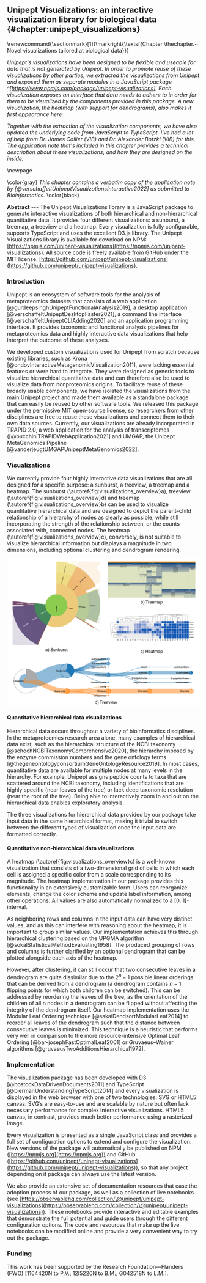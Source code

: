 ## Unipept Visualizations: an interactive visualization library for biological data {#chapter:unipept_visualizations}
\renewcommand{\sectionmark}[1]{\markright{\textsf{Chapter \thechapter.~ Novel visualizations tailored at biological data}}}

*Unipept's visualizations have been designed to be flexible and useable for data that is not generated by Unipept.
In order to promote reuse of these visualizations by other parties, we extracted the visualizations from Unipept and exposed them as separate modules in a JavaScript package ^[https://www.npmjs.com/package/unipept-visualizations].
Each visualization exposes an interface that data needs to adhere to in order for them to be visualized by the components provided in this package.
A new visualization, the heatmap (with support for dendrograms), also makes it first appearance here.*

*Together with the extraction of the visualization components, we have also updated the underlying code from JavaScript to TypeScript.
I've had a lot of help from Dr. James Collier (VIB) and Dr. Alexander Botzki (VIB) for this.
The application note that's included in this chapter provides a technical description about these visualizations, and how they are designed on the inside.*

\newpage

\color{gray}
*This chapter contains a verbatim copy of the application note by [@verschaffeltUnipeptVisualizationsInteractive2022] as submitted to Bioinformatics.*
\color{black}

**Abstract** ---
The Unipept Visualizations library is a JavaScript package to generate interactive visualizations of both hierarchical and non-hierarchical quantitative data.
It provides four different visualizations: a sunburst, a treemap, a treeview and a heatmap.
Every visualization is fully configurable, supports TypeScript and uses the excellent D3.js library.
The Unipept Visualizations library is available for download on NPM: [https://npmjs.com/unipept-visualizations](https://npmjs.com/unipept-visualizations).
All source code is freely available from GitHub under the MIT license: [https://github.com/unipept/unipept-visualizations](https://github.com/unipept/unipept-visualizations).

### Introduction
Unipept is an ecosystem of software tools for the analysis of metaproteomics datasets that consists of a web application [@gurdeepsinghUnipeptFunctionalAnalysis2019], a desktop application [@verschaffeltUnipeptDesktopFaster2021], a command line interface [@verschaffeltUnipeptCLIAdding2020] and an application programming interface.
It provides taxonomic and functional analysis pipelines for metaproteomics data and highly interactive data visualizations that help interpret the outcome of these analyses.

We developed custom visualizations used for Unipept from scratch because existing libraries, such as Krona [@ondovInteractiveMetagenomicVisualization2011], were lacking essential features or were hard to integrate.
They were designed as generic tools to visualize hierarchical quantitative data and can therefore also be used to visualize data from nonproteomics origins.
To facilitate reuse of these broadly usable components, we have isolated the visualizations from the main Unipept project and made them available as a standalone package that can easily be reused by other software tools.
We released this package under the permissive MIT open-source license, so researchers from other disciplines are free to reuse these visualizations and connect them to their own data sources.
Currently, our visualizations are already incorporated in TRAPID 2.0, a web application for the analysis of transcriptomes ([@bucchiniTRAPIDWebApplication2021] and UMGAP, the Unipept MetaGenomics Pipeline [@vanderjeugtUMGAPUnipeptMetaGenomics2022].

### Visualizations
We currently provide four highly interactive data visualizations that are all designed for a specific purpose: a sunburst, a treeview, a treemap and a heatmap.
The sunburst (\autoref{fig:visualizations_overview}a), treeview (\autoref{fig:visualizations_overview}d) and treemap (\autoref{fig:visualizations_overview}b) can be used to visualize quantitative hierarchical data and are designed to depict the parent–child relationship of a hierarchy of nodes as clearly as possible, while still incorporating the strength of the relationship between, or the counts associated with, connected nodes.
The heatmap (\autoref{fig:visualizations_overview}c), conversely, is not suitable to visualize hierarchical information but displays a magnitude in two dimensions, including optional clustering and dendrogram rendering.

![Overview of the visualizations currently provided by the Unipept Visualizations library. All examples were generated with default configuration settings, except for the heatmap for which the setting ‘dendrogramEnabled’ was set to ‘true’.\label{fig:visualizations_overview}](resources/figures/chapter5_visualizations_overview.png)

#### Quantitative hierarchical data visualizations
Hierarchical data occurs throughout a variety of bioinformatics disciplines.
In the metaproteomics research area alone, many examples of hierarchical data exist, such as the hierarchical structure of the NCBI taxonomy [@schochNCBITaxonomyComprehensive2020], the hierarchy imposed by the enzyme commission numbers and the gene ontology terms [@thegeneontologyconsortiumGeneOntologyResource2019].
In most cases, quantitative data are available for multiple nodes at many levels in the hierarchy.
For example, Unipept assigns peptide counts to taxa that are scattered around the NCBI taxonomy, including identifications that are highly specific (near leaves of the tree) or lack deep taxonomic resolution (near the root of the tree).
Being able to interactively zoom in and out on the hierarchical data enables exploratory analysis.

The three visualizations for hierarchical data provided by our package take input data in the same hierarchical format, making it trivial to switch between the different types of visualization once the input data are formatted correctly.

#### Quantitative non-hierarchical data visualizations
A heatmap (\autoref{fig:visualizations_overview}c) is a well-known visualization that consists of a two-dimensional grid of cells in which each cell is assigned a specific color from a scale corresponding to its magnitude.
The heatmap implementation in our package provides this functionality in an extensively customizable form.
Users can reorganize elements, change the color scheme and update label information, among other operations.
All values are also automatically normalized to a \[0, 1\]-interval.

As neighboring rows and columns in the input data can have very distinct values, and as this can interfere with reasoning about the heatmap, it is important to group similar values.
Our implementation achieves this through hierarchical clustering based on the UPGMA algorithm [@sokalStatisticalMethodEvaluating1958].
The produced grouping of rows and columns is further clarified by an optional dendrogram that can be plotted alongside each axis of the heatmap.

However, after clustering, it can still occur that two consecutive leaves in a dendrogram are quite dissimilar due to the $2^n−1$ possible linear orderings that can be derived from a dendrogram (a dendrogram contains $n - 1$ flipping points for which both children can be switched).
This can be addressed by reordering the leaves of the tree, as the orientation of the children of all n nodes in a dendrogram can be flipped without affecting the integrity of the dendrogram itself.
Our heatmap implementation uses the Modular Leaf Ordering technique [@sakaiDendsortModularLeaf2014] to reorder all leaves of the dendrogram such that the distance between consecutive leaves is minimized.
This technique is a heuristic that performs very well in comparison to the more resource-intensive Optimal Leaf Ordering [@bar-josephFastOptimalLeaf2001] or Gruvaeus–Wainer algorithms [@gruvaeusTwoAdditionsHierarchical1972].

### Implementation
The visualization package has been developed with D3 [@bostockDataDrivenDocuments2011] and TypeScript [@biermanUnderstandingTypeScript2014] and every visualization is displayed in the web browser with one of two technologies: SVG or HTML5 canvas.
SVG’s are easy-to-use and are scalable by nature but often lack necessary performance for complex interactive visualizations.
HTML5 canvas, in contrast, provides much better performance using a rasterized image.

Every visualization is presented as a single JavaScript class and provides a full set of configuration options to extend and configure the visualization.
New versions of the package will automatically be published on NPM ([https://npmjs.org](https://npmjs.org)) and GitHub ([https://github.com/unipept/unipept-visualizations](https://github.com/unipept/unipept-visualizations)), so that any project depending on it package can always use the latest version.

We also provide an extensive set of documentation resources that ease the adoption process of our package, as well as a collection of live notebooks (see [https://observablehq.com/collection/\@unipept/unipept-visualizations](https://observablehq.com/collection/\@unipept/unipept-visualizations)).
These notebooks provide interactive and editable examples that demonstrate the full potential and guide users through the different configuration options.
The code and resources that make up the live notebooks can be modified online and provide a very convenient way to try out the package.

### Funding
This work has been supported by the Research Foundation—Flanders (FWO) \[1164420N to P.V.; 12I5220N to B.M.; G042518N to L.M.\].
